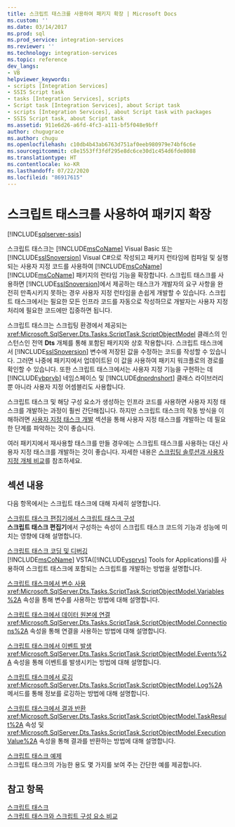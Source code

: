 ```yaml
---
title: 스크립트 태스크를 사용하여 패키지 확장 | Microsoft Docs
ms.custom: ''
ms.date: 03/14/2017
ms.prod: sql
ms.prod_service: integration-services
ms.reviewer: ''
ms.technology: integration-services
ms.topic: reference
dev_langs:
- VB
helpviewer_keywords:
- scripts [Integration Services]
- SSIS Script task
- tasks [Integration Services], scripts
- Script task [Integration Services], about Script task
- scripts [Integration Services], about Script task with packages
- SSIS Script task, about Script task
ms.assetid: 911e6d26-a6fd-4fc3-a111-bf5f048e9bff
author: chugugrace
ms.author: chugu
ms.openlocfilehash: c10db4b43ab6763d751af0eeb980979e74bf6c6e
ms.sourcegitcommit: c8e1553ff3fdf295e8dc6ce30d1c454d6fde8088
ms.translationtype: HT
ms.contentlocale: ko-KR
ms.lasthandoff: 07/22/2020
ms.locfileid: "86917615"
---
```

# <a name="extending-the-package-with-the-script-task"></a>스크립트 태스크를 사용하여 패키지 확장

[!INCLUDE[sqlserver-ssis](../../../includes/applies-to-version/sqlserver-ssis.md)]


  스크립트 태스크는 [!INCLUDE[msCoName](../../../includes/msconame-md.md)] Visual Basic 또는 [!INCLUDE[ssISnoversion](../../../includes/ssisnoversion-md.md)] Visual C#으로 작성되고 패키지 런타임에 컴파일 및 실행되는 사용자 지정 코드를 사용하여 [!INCLUDE[msCoName](../../../includes/msconame-md.md)] [!INCLUDE[msCoName](../../../includes/msconame-md.md)] 패키지의 런타임 기능을 확장합니다. 스크립트 태스크를 사용하면 [!INCLUDE[ssISnoversion](../../../includes/ssisnoversion-md.md)]에서 제공하는 태스크가 개발자의 요구 사항을 완전히 만족시키지 못하는 경우 사용자 지정 런타임을 손쉽게 개발할 수 있습니다. 스크립트 태스크에서는 필요한 모든 인프라 코드를 자동으로 작성하므로 개발자는 사용자 지정 처리에 필요한 코드에만 집중하면 됩니다.  
  
 스크립트 태스크는 스크립팅 환경에서 제공되는 <xref:Microsoft.SqlServer.Dts.Tasks.ScriptTask.ScriptObjectModel> 클래스의 인스턴스인 전역 **Dts** 개체를 통해 포함된 패키지와 상호 작용합니다. 스크립트 태스크에서 [!INCLUDE[ssISnoversion](../../../includes/ssisnoversion-md.md)] 변수에 저장된 값을 수정하는 코드를 작성할 수 있습니다. 그러면 나중에 패키지에서 업데이트된 이 값을 사용하여 패키지 워크플로의 경로를 확인할 수 있습니다. 또한 스크립트 태스크에서는 사용자 지정 기능을 구현하는 데 [!INCLUDE[vbprvb](../../../includes/vbprvb-md.md)] 네임스페이스 및 [!INCLUDE[dnprdnshort](../../../includes/dnprdnshort-md.md)] 클래스 라이브러리뿐 아니라 사용자 지정 어셈블리도 사용합니다.  
  
 스크립트 태스크 및 해당 구성 요소가 생성하는 인프라 코드를 사용하면 사용자 지정 태스크를 개발하는 과정이 훨씬 간단해집니다. 하지만 스크립트 태스크의 작동 방식을 이해하려면 [사용자 지정 태스크 개발](../../../integration-services/extending-packages-custom-objects/task/developing-a-custom-task.md) 섹션을 통해 사용자 지정 태스크를 개발하는 데 필요한 단계를 파악하는 것이 좋습니다.  
  
 여러 패키지에서 재사용할 태스크를 만들 경우에는 스크립트 태스크를 사용하는 대신 사용자 지정 태스크를 개발하는 것이 좋습니다. 자세한 내용은 [스크립팅 솔루션과 사용자 지정 개체 비교](../../../integration-services/extending-packages-scripting/comparing-scripting-solutions-and-custom-objects.md)를 참조하세요.  
  
## <a name="in-this-section"></a>섹션 내용  
 다음 항목에서는 스크립트 태스크에 대해 자세히 설명합니다.  
  
 [스크립트 태스크 편집기에서 스크립트 태스크 구성](../../../integration-services/extending-packages-scripting/task/configuring-the-script-task-in-the-script-task-editor.md)  
 **스크립트 태스크 편집기**에서 구성하는 속성이 스크립트 태스크 코드의 기능과 성능에 미치는 영향에 대해 설명합니다.  
  
 [스크립트 태스크 코딩 및 디버깅](../../../integration-services/extending-packages-scripting/task/coding-and-debugging-the-script-task.md)  
 [!INCLUDE[msCoName](../../../includes/msconame-md.md)] VSTA([!INCLUDE[vsprvs](../../../includes/vsprvs-md.md)] Tools for Applications)를 사용하여 스크립트 태스크에 포함되는 스크립트를 개발하는 방법을 설명합니다.  
  
 [스크립트 태스크에서 변수 사용](../../../integration-services/extending-packages-scripting/task/using-variables-in-the-script-task.md)  
 <xref:Microsoft.SqlServer.Dts.Tasks.ScriptTask.ScriptObjectModel.Variables%2A> 속성을 통해 변수를 사용하는 방법에 대해 설명합니다.  
  
 [스크립트 태스크에서 데이터 원본에 연결](../../../integration-services/extending-packages-scripting/task/connecting-to-data-sources-in-the-script-task.md)  
 <xref:Microsoft.SqlServer.Dts.Tasks.ScriptTask.ScriptObjectModel.Connections%2A> 속성을 통해 연결을 사용하는 방법에 대해 설명합니다.  
  
 [스크립트 태스크에서 이벤트 발생](../../../integration-services/extending-packages-scripting/task/raising-events-in-the-script-task.md)  
 <xref:Microsoft.SqlServer.Dts.Tasks.ScriptTask.ScriptObjectModel.Events%2A> 속성을 통해 이벤트를 발생시키는 방법에 대해 설명합니다.  
  
 [스크립트 태스크에서 로깅](../../../integration-services/extending-packages-scripting/task/logging-in-the-script-task.md)  
 <xref:Microsoft.SqlServer.Dts.Tasks.ScriptTask.ScriptObjectModel.Log%2A> 메서드를 통해 정보를 로깅하는 방법에 대해 설명합니다.  
  
 [스크립트 태스크에서 결과 반환](../../../integration-services/extending-packages-scripting/task/returning-results-from-the-script-task.md)  
 <xref:Microsoft.SqlServer.Dts.Tasks.ScriptTask.ScriptObjectModel.TaskResult%2A> 속성 및 <xref:Microsoft.SqlServer.Dts.Tasks.ScriptTask.ScriptObjectModel.ExecutionValue%2A> 속성을 통해 결과를 반환하는 방법에 대해 설명합니다.  
  
 [스크립트 태스크 예제](../../../integration-services/extending-packages-scripting-task-examples/script-task-examples.md)  
 스크립트 태스크의 가능한 용도 몇 가지를 보여 주는 간단한 예를 제공합니다.  
  
## <a name="see-also"></a>참고 항목  
 [스크립트 태스크](../../../integration-services/control-flow/script-task.md)   
 [스크립트 태스크와 스크립트 구성 요소 비교](../../../integration-services/extending-packages-scripting/comparing-the-script-task-and-the-script-component.md)  
  
  
